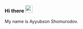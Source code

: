 ### Hi there <img src="https://media.giphy.com/media/hvRJCLFzcasrR4ia7z/giphy.gif" width="24px">

My name is Ayyubxon Shomurodov.




